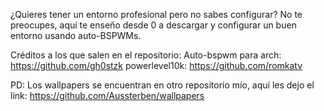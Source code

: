 ¿Quieres tener un entorno profesional pero no sabes configurar? No te preocupes, aquí te enseño desde 0 a descargar y configurar un buen entorno usando auto-BSPWMs. 

Créditos a los que salen en el repositorio:
Auto-bspwm para arch: https://github.com/gh0stzk
powerlevel10k: https://github.com/romkatv

PD: Los wallpapers se encuentran en otro repositorio mío, aquí les dejo el link:
https://github.com/Aussterben/wallpapers
